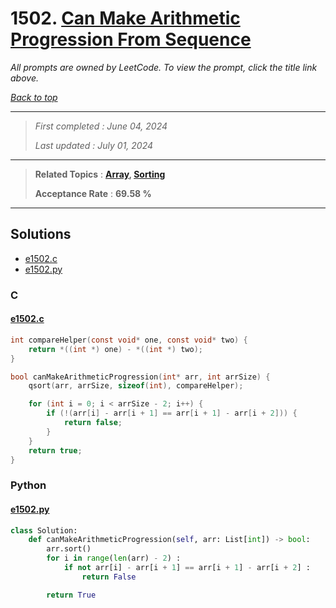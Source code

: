 # 1502. [Can Make Arithmetic Progression From Sequence](<https://leetcode.com/problems/can-make-arithmetic-progression-from-sequence>)

*All prompts are owned by LeetCode. To view the prompt, click the title link above.*

*[Back to top](<../README.md>)*

------

> *First completed : June 04, 2024*
>
> *Last updated : July 01, 2024*


------

> **Related Topics** : **[Array](<by_topic/Array.md>), [Sorting](<by_topic/Sorting.md>)**
>
> **Acceptance Rate** : **69.58 %**


------

## Solutions

- [e1502.c](<../my-submissions/e1502.c>)
- [e1502.py](<../my-submissions/e1502.py>)
### C
#### [e1502.c](<../my-submissions/e1502.c>)
```C
int compareHelper(const void* one, const void* two) {
    return *((int *) one) - *((int *) two);
}

bool canMakeArithmeticProgression(int* arr, int arrSize) {
    qsort(arr, arrSize, sizeof(int), compareHelper);

    for (int i = 0; i < arrSize - 2; i++) {
        if (!(arr[i] - arr[i + 1] == arr[i + 1] - arr[i + 2])) {
            return false;
        }
    }
    return true;
}
```

### Python
#### [e1502.py](<../my-submissions/e1502.py>)
```Python
class Solution:
    def canMakeArithmeticProgression(self, arr: List[int]) -> bool:
        arr.sort()
        for i in range(len(arr) - 2) :
            if not arr[i] - arr[i + 1] == arr[i + 1] - arr[i + 2] :
                return False

        return True
```

